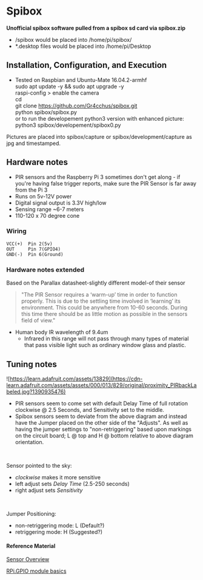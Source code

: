 # Spibox
<b>Unofficial spibox software pulled from a spibox sd card via spibox.zip</b> <br />
* /spibox would be placed into /home/pi/spibox/ 
* *.desktop files would be placed into /home/pi/Desktop

## Installation, Configuration, and Execution
* Tested on Raspbian and Ubuntu-Mate 16.04.2-armhf <br/>
sudo apt update -y && sudo apt upgrade -y <br/>
raspi-config > enable the camera <br/>
cd <br/>
git clone https://github.com/Gr4cchus/spibox.git <br/>
python spibox/spibox.py <br/>
or to run the developement python3 version with enhanced picture: python3 spibox/developement/spibox0.py <br/>

Pictures are placed into spibox/capture or spibox/development/capture as jpg and timestamped.

## Hardware notes
* PIR sensors and the Raspberry Pi 3 sometimes don't get along - if you're having false trigger reports, make sure the PIR Sensor is far away from the Pi 3
* Runs on 5v-12V power
* Digital signal output is 3.3V high/low
* Sensing range ~6-7 meters
* 110-120 x 70 degree cone
### Wiring
    VCC(+)  Pin 2(5v)
    OUT     Pin 7(GPIO4)
    GND(-)  Pin 6(Ground)
### Hardware notes extended
Based on the Parallax datasheet-slightly different model-of their sensor<br/>
>"The PIR Sensor requires a ‘warm-up’ time in order to function properly.  This is due to the settling time 
involved  in  ‘learning’  its  environment.    This  could  be  anywhere  from  10-60  seconds.    During  this  time 
there should be as little motion as possible in the sensors field of view."
* Human body IR wavelength of 9.4um
    *  Infrared in this range will not pass through many types of material that pass visible light such as ordinary window glass and plastic.
## Tuning notes
![https://learn.adafruit.com/assets/13829](https://cdn-learn.adafruit.com/assets/assets/000/013/829/original/proximity_PIRbackLabeled.jpg?1390935476)<br/>
* PIR sensors seem to come set with default Delay Time of full rotation clockwise @ 2.5 Seconds, and Sensitivity set to the middle.
* Spibox sensors seem to deviate from the above diagram and instead have the Jumper placed on the other side of the "Adjusts". As well as having the jumper settings to "non-retriggering" based upon markings on the circuit board; L @ top and H @ bottom relative to above diagram orientation.
<br/>

Sensor pointed to the sky:
* *clockwise* makes it more sensitive
* left adjust sets *Delay Time* (2.5-250 seconds)
* right adjust sets *Sensitivity*
<br/>

Jumper Positioning:
* non-retriggering mode: L (Default?)
* retriggering mode: H (Suggested?)
 
#### Reference Material
[Sensor Overview](https://learn.adafruit.com/pir-passive-infrared-proximity-motion-sensor?view=all)

[RPi.GPIO module basics](https://sourceforge.net/p/raspberry-gpio-python/wiki/BasicUsage/)
